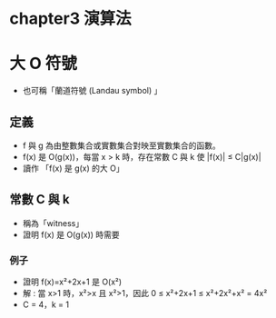 # chapter3 演算法
# 大 O 符號
* 也可稱「蘭道符號 (Landau symbol) 」
## 定義
* f 與 g 為由整數集合或實數集合對映至實數集合的函數。
* f(x) 是 O(g(x))，每當 x > k 時，存在常數 C 與 k 使 |f(x)| ≤ C|g(x)|
* 讀作 「f(x) 是 g(x) 的大 O」

## 常數 C 與 k
* 稱為「witness」
* 證明 f(x) 是 O(g(x)) 時需要

### 例子
* 證明 f(x)=x²+2x+1 是 O(x²)
* 解 : 當 x>1 時，x²>x 且 x²>1，因此 0 ≤ x²+2x+1 ≤ x²+2x²+x² = 4x²
* C = 4，k = 1